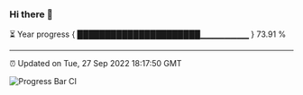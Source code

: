 ### Hi there 👋

⏳ Year progress { ██████████████████████▁▁▁▁▁▁▁▁ } 73.91 %

---

⏰ Updated on Tue, 27 Sep 2022 18:17:50 GMT

![Progress Bar CI](https://github.com/Shyam-Makwana/GitHub-Actions-Demo/workflows/Progress%20Bar%20CI/badge.svg)
